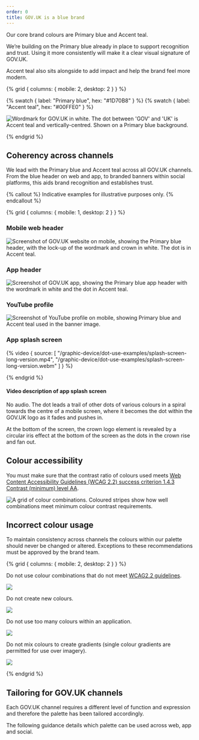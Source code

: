 ```yaml
---
order: 0
title: GOV.UK is a blue brand
---
```


Our core brand colours are Primary blue and Accent teal.

We’re building on the Primary blue already in place to support recognition and trust. Using it more consistently will make it a clear visual signature of GOV.UK.

Accent teal also sits alongside to add impact and help the brand feel more modern.

{% grid { columns: { mobile: 2, desktop: 2 } } %}

<div>
<div class="app-border app-border--top">

{% swatch { label: "Primary blue", hex: "#1D70B8" } %}
{% swatch { label: "Accent teal", hex: "#00FFE0" } %}

</div>

</div>
<div>

![Wordmark for GOV.UK in white. The dot between 'GOV' and 'UK' is Accent teal and vertically-centred. Shown on a Primary blue background.](./wordmark-on-blue.svg)

</div>
{% endgrid %}

## Coherency across channels

We lead with the Primary blue and Accent teal across all GOV.UK channels. From the blue header on web and app, to branded banners within social platforms, this aids brand recognition and establishes trust.

{% callout %}
Indicative examples for illustrative purposes only.
{% endcallout %}

{% grid { columns: { mobile: 1, desktop: 2 } } %}

<div>

### Mobile web header

![Screenshot of GOV.UK website on mobile, showing the Primary blue header, with the lock-up of the wordmark and crown in white. The dot is in Accent teal.](./mobile-web-header.png)

</div>

<div>

### App header

![Screenshot of GOV.UK app, showing the Primary blue app header with the wordmark in white and the dot in Accent teal.](./app-header.png)

</div>
<div>

### YouTube profile

![Screenshot of YouTube profile on mobile, showing Primary blue and Accent teal used in the banner image.](./youtube-example.png)

</div>

<div>

### App splash screen

{% video { source: [
    "/graphic-device/dot-use-examples/splash-screen-long-version.mp4",
    "/graphic-device/dot-use-examples/splash-screen-long-version.webm"
] } %}

</div>

{% endgrid %}

#### Video description of app splash screen

No audio. The dot leads a trail of other dots of various colours in a spiral towards the centre of a mobile screen, where it becomes the dot within the GOV.UK logo as it fades and pushes in.

At the bottom of the screen, the crown logo element is revealed by a circular iris effect at the bottom of the screen as the dots in the crown rise and fan out.

## Colour accessibility

You must make sure that the contrast ratio of colours used meets [Web Content Accessibility Guidelines (WCAG 2.2) success criterion 1.4.3 Contrast (minimum) level AA](https://www.w3.org/TR/WCAG22/#contrast-minimum).

![A grid of colour combinations. Coloured stripes show how well combinations meet minimum colour contrast requirements.](./colour-contrast.png)

## Incorrect colour usage

To maintain consistency across channels the colours within our palette should never be changed or altered. Exceptions to these recommendations must be approved by the brand team.

{% grid { columns: { mobile: 2, desktop: 2 } } %}

<div class="app-border app-border--top">

Do not use colour combinations that do not meet [WCAG2.2 guidelines](https://www.w3.org/TR/WCAG22/#contrast-minimum).

</div>
<div>

![](./incorrect-colour-combos.svg)

</div>

<div class="app-border app-border--top">

Do not create new colours.

</div>
<div>

![](./incorrect-new-colours.svg)

</div>

<div class="app-border app-border--top">

Do not use too many colours within an application.

</div>
<div>

![](./incorrect-too-many-colours.svg)

</div>

<div class="app-border app-border--top">

Do not mix colours to create gradients (single colour gradients are permitted for use over imagery).

</div>
<div>

![](./incorrect-gradients.png)

</div>

{% endgrid %}

## Tailoring for GOV.UK channels

Each GOV.UK channel requires a different level of function and expression and therefore the palette has been tailored accordingly.

The following guidance details which palette can be used across web, app and social.
